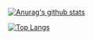 [![Anurag's github stats](https://github-readme-stats.vercel.app/api?username=ebarakazuhiro&theme=vue&count_private=true&show_icons=true)](https://github.com/anuraghazra/github-readme-stats)

[![Top Langs](https://github-readme-stats.vercel.app/api/top-langs/?username=ebarakazuhiro&theme=vue&layout=compact&hide=Java)](https://github.com/anuraghazra/github-readme-stats)
